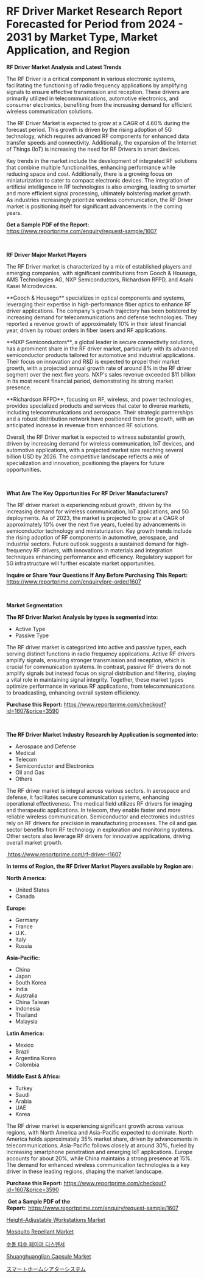 <p><h1>RF Driver Market Research Report Forecasted for Period from 2024 -  2031 by Market Type, Market Application, and Region</h1></p><p><strong>RF Driver Market Analysis and Latest Trends</strong></p>
<p><p>The RF Driver is a critical component in various electronic systems, facilitating the functioning of radio frequency applications by amplifying signals to ensure effective transmission and reception. These drivers are primarily utilized in telecommunications, automotive electronics, and consumer electronics, benefiting from the increasing demand for efficient wireless communication solutions.</p><p>The RF Driver Market is expected to grow at a CAGR of 4.60% during the forecast period. This growth is driven by the rising adoption of 5G technology, which requires advanced RF components for enhanced data transfer speeds and connectivity. Additionally, the expansion of the Internet of Things (IoT) is increasing the need for RF Drivers in smart devices. </p><p>Key trends in the market include the development of integrated RF solutions that combine multiple functionalities, enhancing performance while reducing space and cost. Additionally, there is a growing focus on miniaturization to cater to compact electronic devices. The integration of artificial intelligence in RF technologies is also emerging, leading to smarter and more efficient signal processing, ultimately bolstering market growth. As industries increasingly prioritize wireless communication, the RF Driver market is positioning itself for significant advancements in the coming years.</p></p>
<p><strong>Get a Sample PDF of the Report:&nbsp;</strong> <a href="https://www.reportprime.com/enquiry/request-sample/1607">https://www.reportprime.com/enquiry/request-sample/1607</a></p>
<p>&nbsp;</p>
<p><strong>RF Driver Major Market Players</strong></p>
<p><p>The RF Driver market is characterized by a mix of established players and emerging companies, with significant contributions from Gooch & Housego, AMS Technologies AG, NXP Semiconductors, Richardson RFPD, and Asahi Kasei Microdevices. </p><p>**Gooch & Housego** specializes in optical components and systems, leveraging their expertise in high-performance fiber optics to enhance RF driver applications. The company's growth trajectory has been bolstered by increasing demand for telecommunications and defense technologies. They reported a revenue growth of approximately 10% in their latest financial year, driven by robust orders in fiber lasers and RF applications.</p><p>**NXP Semiconductors**, a global leader in secure connectivity solutions, has a prominent share in the RF driver market, particularly with its advanced semiconductor products tailored for automotive and industrial applications. Their focus on innovation and R&D is expected to propel their market growth, with a projected annual growth rate of around 8% in the RF driver segment over the next five years. NXP's sales revenue exceeded $11 billion in its most recent financial period, demonstrating its strong market presence.</p><p>**Richardson RFPD**, focusing on RF, wireless, and power technologies, provides specialized products and services that cater to diverse markets, including telecommunications and aerospace. Their strategic partnerships and a robust distribution network have positioned them for growth, with an anticipated increase in revenue from enhanced RF solutions.</p><p>Overall, the RF Driver market is expected to witness substantial growth, driven by increasing demand for wireless communication, IoT devices, and automotive applications, with a projected market size reaching several billion USD by 2026. The competitive landscape reflects a mix of specialization and innovation, positioning the players for future opportunities.</p></p>
<p>&nbsp;</p>
<p><strong>What Are The Key Opportunities For RF Driver Manufacturers?</strong></p>
<p><p>The RF driver market is experiencing robust growth, driven by the increasing demand for wireless communication, IoT applications, and 5G deployments. As of 2023, the market is projected to grow at a CAGR of approximately 10% over the next five years, fueled by advancements in semiconductor technology and miniaturization. Key growth trends include the rising adoption of RF components in automotive, aerospace, and industrial sectors. Future outlook suggests a sustained demand for high-frequency RF drivers, with innovations in materials and integration techniques enhancing performance and efficiency. Regulatory support for 5G infrastructure will further escalate market opportunities.</p></p>
<p><strong>Inquire or Share Your Questions If Any Before Purchasing This Report:</strong> <a href="https://www.reportprime.com/enquiry/pre-order/1607">https://www.reportprime.com/enquiry/pre-order/1607</a></p>
<p>&nbsp;</p>
<p><strong>Market Segmentation</strong></p>
<p><strong>The RF Driver Market Analysis by types is segmented into:</strong></p>
<p><ul><li>Active Type</li><li>Passive Type</li></ul></p>
<p><p>The RF driver market is categorized into active and passive types, each serving distinct functions in radio frequency applications. Active RF drivers amplify signals, ensuring stronger transmission and reception, which is crucial for communication systems. In contrast, passive RF drivers do not amplify signals but instead focus on signal distribution and filtering, playing a vital role in maintaining signal integrity. Together, these market types optimize performance in various RF applications, from telecommunications to broadcasting, enhancing overall system efficiency.</p></p>
<p><strong>Purchase this Report:&nbsp;</strong><a href="https://www.reportprime.com/checkout?id=1607&price=3590">https://www.reportprime.com/checkout?id=1607&price=3590</a></p>
<p>&nbsp;</p>
<p><strong>The RF Driver Market Industry Research by Application is segmented into:</strong></p>
<p><ul><li>Aerospace and Defense</li><li>Medical</li><li>Telecom</li><li>Semiconductor and Electronics</li><li>Oil and Gas</li><li>Others</li></ul></p>
<p><p>The RF driver market is integral across various sectors. In aerospace and defense, it facilitates secure communication systems, enhancing operational effectiveness. The medical field utilizes RF drivers for imaging and therapeutic applications. In telecom, they enable faster and more reliable wireless communication. Semiconductor and electronics industries rely on RF drivers for precision in manufacturing processes. The oil and gas sector benefits from RF technology in exploration and monitoring systems. Other sectors also leverage RF drivers for innovative applications, driving overall market growth.</p></p>
<p><a href="https://www.reportprime.com/rf-driver-r1607">&nbsp;https://www.reportprime.com/rf-driver-r1607</a></p>
<p><strong>In terms of Region, the RF Driver Market Players available by Region are:</strong></p>
<p>
    <p> <strong> North America: </strong>
        <ul>
            <li>United States</li>
            <li>Canada</li>
        </ul>
        </p> 
    <p> <strong> Europe: </strong>
        <ul>
            <li>Germany</li>
            <li>France</li>
            <li>U.K.</li>
            <li>Italy</li>
            <li>Russia</li>
        </ul>
        </p> 
    <p> <strong> Asia-Pacific: </strong>
        <ul>
            <li>China</li>
            <li>Japan</li>
            <li>South Korea</li>
            <li>India</li>
            <li>Australia</li>
            <li>China Taiwan</li>
            <li>Indonesia</li>
            <li>Thailand</li>
            <li>Malaysia</li>
        </ul>
        </p> 
    <p> <strong> Latin America: </strong>
        <ul>
            <li>Mexico</li>
            <li>Brazil</li>
            <li>Argentina Korea</li>
            <li>Colombia</li>
        </ul>
        </p> 
    <p> <strong> Middle East & Africa: </strong>
        <ul>
            <li>Turkey</li>
            <li>Saudi</li>
            <li>Arabia</li>
            <li>UAE</li>
            <li>Korea</li>
        </ul>
    </p>
    </p>
<p><p>The RF driver market is experiencing significant growth across various regions, with North America and Asia-Pacific expected to dominate. North America holds approximately 35% market share, driven by advancements in telecommunications. Asia-Pacific follows closely at around 30%, fueled by increasing smartphone penetration and emerging IoT applications. Europe accounts for about 20%, while China maintains a strong presence at 15%. The demand for enhanced wireless communication technologies is a key driver in these leading regions, shaping the market landscape.</p></p>
<p><strong>Purchase this Report: </strong><a href="https://www.reportprime.com/checkout?id=1607&price=3590">https://www.reportprime.com/checkout?id=1607&price=3590</a></p>
<p>&nbsp;<strong>Get a Sample PDF of the Report:&nbsp;&nbsp;</strong><a href="https://www.reportprime.com/enquiry/request-sample/1607">https://www.reportprime.com/enquiry/request-sample/1607</a></p>
<p><strong></strong></p>
<p><p><a href="https://issuu.com/reportprime-2/docs/height-adjustable-workstations-mark_1c989e1ff174d4">Height-Adjustable Workstations Market</a></p><p><a href="https://www.linkedin.com/pulse/in-depth-analysis-global-mosquito-repellant-market-scope-w53xf?trackingId=L%2BM9qa3hRH%2BDkJVnjH9eug%3D%3D">Mosquito Repellant Market</a></p><p><a href="https://medium.com/@latoyanorton57/%EC%8B%9C%EC%9E%A5-%EB%8F%99%ED%96%A5-%EA%B3%B5%EA%B0%9C-%EA%B8%80%EB%A1%9C%EB%B2%8C-%EC%88%98%EB%8F%99-%ED%8B%B0%EC%8A%88-%EB%94%94%EC%8A%A4%ED%8E%9C%EC%84%9C-%EC%8B%9C%EC%9E%A5-%EC%84%B1%EC%9E%A5-%EB%B0%8F-%EC%A7%80%EC%97%AD-%ED%86%B5%EC%B0%B0-2024-2031-00d40cf7e1ee">수동 티슈 페이퍼 디스펜서</a></p><p><a href="https://medium.com/@eltaoberts/shuanghuanglian-capsule-market-size-growth-trends-statistics-forecasts-2024-2031-7392bd702696">Shuanghuanglian Capsule Market</a></p><p><a href="https://medium.com/@maudabbott7/%E3%82%B9%E3%83%9E%E3%83%BC%E3%83%88%E3%83%9B%E3%83%BC%E3%83%A0%E3%82%B7%E3%82%A2%E3%82%BF%E3%83%BC%E3%82%B7%E3%82%B9%E3%83%86%E3%83%A0%E5%B8%82%E5%A0%B4%E3%81%AE%E6%A6%82%E8%A6%81-2024%E5%B9%B4%E3%81%8B%E3%82%892031%E5%B9%B4%E3%81%BE%E3%81%A7%E3%81%AE%E3%82%B0%E3%83%AD%E3%83%BC%E3%83%90%E3%83%AB%E5%B8%82%E5%A0%B4%E5%8B%95%E5%90%91%E3%81%A8%E5%B0%86%E6%9D%A5%E3%81%AE%E5%B1%95%E6%9C%9B-03215908e5d7">スマートホームシアターシステム</a></p></p>